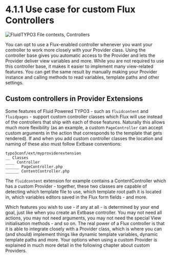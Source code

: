 4.1.1 Use case for custom Flux Controllers
==========================================

![FluidTYPO3 File contexts, Controllers](../Images/FileContext/Controllers.svgz)

You can opt to use a Flux-enabled controller whenever you want your controller to work more closely with your Provider class. Using
the controller base gives you automatic access to the Provider and lets the Provider deliver view variables and more. While you are
not required to use this controller base, it makes it easier to implement many view-related features. You can get the same result
by manually making your Provider instance and calling methods to read variables, template paths and other settings.

## Custom controllers in Provider Extensions

Some features of Fluid Powered TYPO3 - such as `fluidcontent` and `fluidpages` - support custom controller classes which Flux will
use instead of the controllers that ship with each of those features. Naturally this allows much more flexibility (as an example,
a custom `PageController` can accept custom arguments in the action that corresponds to the template that gets rendered). If and
when you add custom controller classes the location and naming of these also must follow Extbase conventions:

```
typo3conf/ext/myproviderextension
__ Classes
____ Controller
______ PageController.php
______ ContentController.php
```

The `fluidcontent` extension for example contains a ContentController which has a custom Provider - together, these two classes
are capable of detecting which template file to use, which template root path it is located in, which variables editors saved in
the Flux form fields - and more.

Which features you wish to use - if any at all - is determined by your end goal, just like when you create an Extbase controller.
You may not need all actions, you may not need arguments, you may not need the special View initialisation methods - and so on.
The real power of a Flux controller is that it is able to integrate closely with a Provider class, which is where you can (and
should) implement things like dynamic template variables, dynamic template paths and more. Your options when using a custom
Provider is explained in much more detail in the following chapter about custom Providers.
